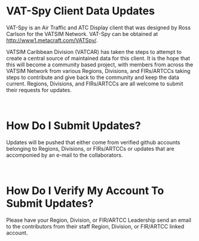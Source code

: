 # VAT-Spy Client Data Updates

VAT-Spy is an Air Traffic and ATC Display client that was designed by Ross Carlson for the VATSIM Network. VAT-Spy can be obtained at http://www1.metacraft.com/VATSpy/.

VATSIM Caribbean Division (VATCAR) has taken the steps to attempt to create a central source of maintained data for this client. It is the hope that this will become a community based project, with members from across the VATSIM Network from various Regions, Divisions, and FIRs/ARTCCs taking steps to contribute and give back to the community and keep the data current. Regions, Divisions, and FIRs/ARTCCs are all welcome to submit their requests for updates.

<br>

# How Do I Submit Updates?

Updates will be pushed that either come from verified github accounts belonging to Regions, Divisions, or FIRs/ARTCCs or updates that are accomponied by an e-mail to the collaborators.

<br>

# How Do I Verify My Account To Submit Updates?

Please have your Region, Division, or FIR/ARTCC Leadership send an email to the contributors from their staff Region, Division, or FIR/ARTCC linked account.

<br>
